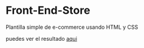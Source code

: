 # Front-End-Store

Plantilla simple de e-commerce usando HTML y CSS

puedes ver el resultado [aqui]()
